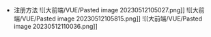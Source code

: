 - 注册方法
![[大前端/VUE/Pasted image 20230512105027.png]]
![[大前端/VUE/Pasted image 20230512105815.png]]
![[大前端/VUE/Pasted image 20230512110036.png]]
